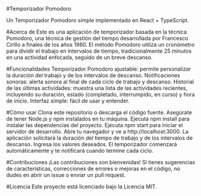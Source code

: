 #Temporizador Pomodoro

Un Temporizador Pomodoro simple implementado en React + TypeScript.

#Acerca de
Este es una aplicación de temporizador basada en la técnica Pomodoro, una técnica de gestión del tiempo desarrollada por Francesco Cirillo a finales de los años 1980. El método Pomodoro utiliza un cronómetro para dividir el trabajo en intervalos de tiempo, tradicionalmente 25 minutos en una actividad enfocada, seguido de un breve descanso.

#Funcionalidades
Temporizador Pomodoro ajustable: permite personalizar la duración del trabajo y de los intervalos de descanso.
Notificaciones sonoras: alerta sonora al final de cada ciclo de trabajo y descanso.
Historial de las últimas actividades: muestra una lista de las actividades recientes, incluyendo su duración, estado (completado, interrumpido, en curso) y hora de inicio.
Interfaz simple: fácil de usar y entender.

#Cómo usar
Clona este repositorio o descarga el código fuente.
Asegúrate de tener Node.js y npm instalados en tu máquina.
Ejecuta npm install para instalar las dependencias del proyecto.
Ejecuta npm start para iniciar el servidor de desarrollo.
Abre tu navegador y ve a http://localhost:3000.
La aplicación solicitará la duración del tiempo de trabajo y de los intervalos de descanso. Ingresa los valores deseados.
El temporizador comenzará automáticamente y te notificará cuando termine cada ciclo.

#Contribuciones
¡Las contribuciones son bienvenidas! Si tienes sugerencias de características, correcciones de errores o mejoras en el código, no dudes en abrir un issue o enviar un pull request.

#Licencia
Este proyecto está licenciado bajo la Licencia MIT.
